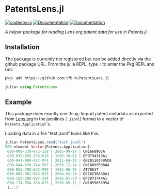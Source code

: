 # PatentsLens.jl

[![codecov.io](http://codecov.io/github/jfb-h/PatentsLens.jl/coverage.svg?branch=master)](http://codecov.io/github/jfb-h/PatentsLens.jl?branch=master)
[![Documentation](https://img.shields.io/badge/docs-stable-blue.svg)](https://jfb-h.github.io/PatentsLens.jl/stable)
[![Documentation](https://img.shields.io/badge/docs-master-blue.svg)](https://jfb-h.github.io/PatentsLens.jl/dev)


*A helper package for reading Lens.org patent data for use in Patents.jl.*

## Installation

The package is currently not registered but can be added directly via the github package URL.
From the julia REPL, type `]` to enter the Pkg REPL and run:

```julia 
pkg> add https://github.com/jfb-h/PatentsLens.jl

julia> using PatentsLens
``` 

## Example

This package does exactly one thing: Import patent metadata as exported from [Lens.org](https://www.lens.org/) in the jsonlines (`.jsonl`) format to a vector of `Patents.Application`'s. 

Loading data in a file "test.jsonl" looks like this:

```julia
julia> PatentsLens.read("test.jsonl")
500-element Vector{Patents.Application}:
 000-008-730-872-158 | 2005-09-14 | CN1668902A
 000-039-658-336-810 | 1996-10-02 | EP0734313A1
 000-041-908-077-974 | 2011-04-13 | GB201103495D0
 000-044-326-144-587 | 2018-12-14 | CN108995084A
 000-053-788-642-999 | 1984-06-15 | AT7863T
 000-085-962-043-833 | 2004-02-26 | DE10236830A1
 000-158-289-997-294 | 2016-01-20 | EP2973744A1
 000-174-954-386-873 | 2016-05-11 | CN105563695A
 [...]
```

